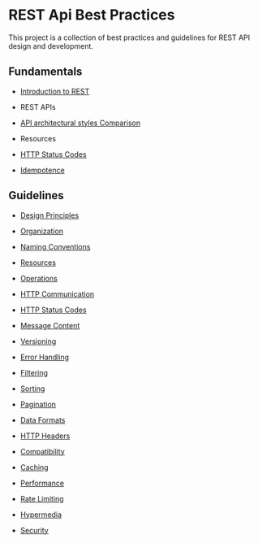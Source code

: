 # REST Api Best Practices

This project is a collection of best practices and guidelines for REST API design and development.


## Fundamentals

- [Introduction to REST](https://github.com/sfvicente/RESTAPIBestPractices/blob/master/Docs/Fundamentals/IntroductionREST.md)
- REST APIs

- [API architectural styles Comparison](https://github.com/sfvicente/RESTAPIBestPractices/blob/master/Docs/Fundamentals/Comparison.md)

- Resources

- [HTTP Status Codes](https://github.com/sfvicente/RESTAPIBestPractices/blob/master/Docs/Fundamentals/HTTPStatusCodes.md)

- [Idempotence](https://github.com/sfvicente/RESTAPIBestPractices/blob/master/Docs/Fundamentals/Idempotence.md)


## Guidelines

- [Design Principles](https://github.com/sfvicente/RESTAPIBestPractices/blob/master/Docs/DesignPrinciples.md) 

- [Organization](https://github.com/sfvicente/RESTAPIBestPractices/blob/master/Docs/Organization.md) 

- [Naming Conventions](https://github.com/sfvicente/RESTAPIBestPractices/blob/master/Docs/NamingConventions.md)

- [Resources](https://github.com/sfvicente/RESTAPIBestPractices/blob/master/Docs/Resources.md)

- [Operations](https://github.com/sfvicente/RESTAPIBestPractices/blob/master/Docs/Operations.md)

- [HTTP Communication](https://github.com/sfvicente/RESTAPIBestPractices/blob/master/Docs/HTTPCommunication.md)

- [HTTP Status Codes](https://github.com/sfvicente/RESTAPIBestPractices/blob/master/Docs/HTTPStatusCodes.md)

- [Message Content](https://github.com/sfvicente/RESTAPIBestPractices/blob/master/Docs/MessageContent.md)

- [Versioning](https://github.com/sfvicente/RESTAPIBestPractices/blob/master/Docs/Versioning.md)

- [Error Handling](https://github.com/sfvicente/RESTAPIBestPractices/blob/master/Docs/ErrorHandling.md)

- [Filtering](https://github.com/sfvicente/RESTAPIBestPractices/blob/master/Docs/Filtering.md)

- [Sorting](https://github.com/sfvicente/RESTAPIBestPractices/blob/master/Docs/Sorting.md)

- [Pagination](https://github.com/sfvicente/RESTAPIBestPractices/blob/master/Docs/Pagination.md)

- [Data Formats](https://github.com/sfvicente/RESTAPIBestPractices/blob/master/Docs/DataFormats.md)

- [HTTP Headers](https://github.com/sfvicente/RESTAPIBestPractices/blob/master/Docs/HTTPHeaders.md)

- [Compatibility](https://github.com/sfvicente/RESTAPIBestPractices/blob/master/Docs/Compatibility.md)

- [Caching](https://github.com/sfvicente/RESTAPIBestPractices/blob/master/Docs/Caching.md)

- [Performance](https://github.com/sfvicente/RESTAPIBestPractices/blob/master/Docs/Performance.md)

- [Rate Limiting](https://github.com/sfvicente/RESTAPIBestPractices/blob/master/Docs/RateLimiting.md)

- [Hypermedia](https://github.com/sfvicente/RESTAPIBestPractices/blob/master/Docs/Hypermedia.md)

- [Security](https://github.com/sfvicente/RESTAPIBestPractices/blob/master/Docs/Security.md)